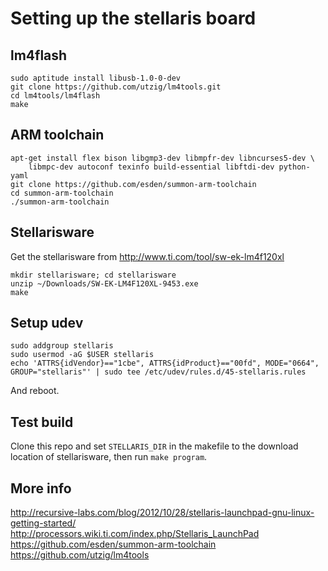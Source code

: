 # Setting up the stellaris board

## lm4flash

```
sudo aptitude install libusb-1.0-0-dev
git clone https://github.com/utzig/lm4tools.git
cd lm4tools/lm4flash
make
```

## ARM toolchain
```
apt-get install flex bison libgmp3-dev libmpfr-dev libncurses5-dev \
    libmpc-dev autoconf texinfo build-essential libftdi-dev python-yaml
git clone https://github.com/esden/summon-arm-toolchain
cd summon-arm-toolchain
./summon-arm-toolchain
```

## Stellarisware 
Get the stellarisware from http://www.ti.com/tool/sw-ek-lm4f120xl
```
mkdir stellarisware; cd stellarisware
unzip ~/Downloads/SW-EK-LM4F120XL-9453.exe
make
```

## Setup udev
```
sudo addgroup stellaris
sudo usermod -aG $USER stellaris
echo 'ATTRS{idVendor}=="1cbe", ATTRS{idProduct}=="00fd", MODE="0664", GROUP="stellaris"' | sudo tee /etc/udev/rules.d/45-stellaris.rules
```

And reboot. 

## Test build

Clone this repo and set `STELLARIS_DIR` in the makefile to the download location of stellarisware, then run `make program`.

## More info
http://recursive-labs.com/blog/2012/10/28/stellaris-launchpad-gnu-linux-getting-started/
http://processors.wiki.ti.com/index.php/Stellaris_LaunchPad
https://github.com/esden/summon-arm-toolchain
https://github.com/utzig/lm4tools
